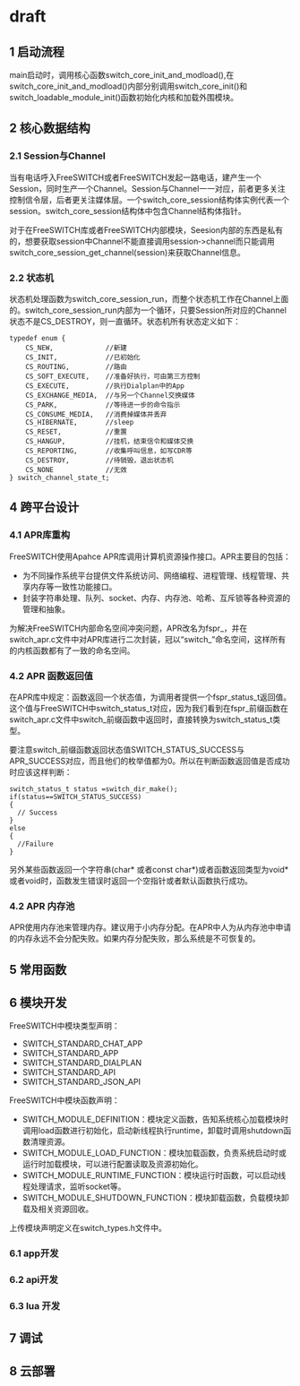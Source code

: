 # draft
## 1 启动流程
main启动时，调用核心函数switch_core_init_and_modload(),在switch_core_init_and_modload()内部分别调用switch_core_init()和switch_loadable_module_init()函数初始化内核和加载外围模块。
## 2 核心数据结构
### 2.1 Session与Channel
当有电话呼入FreeSWITCH或者FreeSWITCH发起一路电话，建产生一个Session，同时生产一个Channel。Session与Channel一一对应，前者更多关注控制信令层，后者更关注媒体层。一个switch_core_session结构体实例代表一个session。switch_core_session结构体中包含Channel结构体指针。

对于在FreeSWITCH库或者FreeSWITCH内部模块，Seesion内部的东西是私有的，想要获取session中Channel不能直接调用session‑>channel而只能调用switch_core_session_get_channel(session)来获取Channel信息。

### 2.2 状态机
状态机处理函数为switch_core_session_run，而整个状态机工作在Channel上面的。switch_core_session_run内部为一个循环，只要Session所对应的Channel状态不是CS_DESTROY，则一直循环。状态机所有状态定义如下：
```
typedef enum {
	CS_NEW,             //新建
	CS_INIT,            //已初始化
	CS_ROUTING,         //路由
	CS_SOFT_EXECUTE,    //准备好执行，可由第三方控制
	CS_EXECUTE,         //执行Dialplan中的App
	CS_EXCHANGE_MEDIA,  //与另一个Channel交换媒体
	CS_PARK,            //等待进一步的命令指示
	CS_CONSUME_MEDIA,   //消费掉媒体并丢弃
	CS_HIBERNATE,       //sleep
	CS_RESET,           //重置
	CS_HANGUP,          //挂机，结束信令和媒体交换
	CS_REPORTING,       //收集呼叫信息，如写CDR等
	CS_DESTROY,         //待销毁，退出状态机
	CS_NONE             //无效
} switch_channel_state_t;
```

## 4 跨平台设计
### 4.1 APR库重构
FreeSWITCH使用Apahce APR库调用计算机资源操作接口。APR主要目的包括：

- 为不同操作系统平台提供文件系统访问、网络编程、进程管理、线程管理、共享内存等一致性功能接口。
- 封装字符串处理、队列、socket、内存、内存池、哈希、互斥锁等各种资源的管理和抽象。

为解决FreeSWITCH内部命名空间冲突问题，APR改名为fspr_，并在switch_apr.c文件中对APR库进行二次封装，冠以“switch_”命名空间，这样所有的内核函数都有了一致的命名空间。

### 4.2 APR 函数返回值
在APR库中规定：函数返回一个状态值，为调用者提供一个fspr_status_t返回值。这个值与FreeSWITCH中switch_status_t对应，因为我们看到在fspr_前缀函数在switch_apr.c文件中switch_前缀函数中返回时，直接转换为switch_status_t类型。

要注意switch_前缀函数返回状态值SWITCH_STATUS_SUCCESS与APR_SUCCESS对应，而且他们的枚举值都为0。所以在判断函数返回值是否成功时应该这样判断：
```
switch_status_t status =switch_dir_make();
if(status==SWITCH_STATUS_SUCCESS)
{
  // Success 
}
else
{
  //Failure
}
```
另外某些函数返回一个字符串(char* 或者const char*)或者函数返回类型为void*或者void时，函数发生错误时返回一个空指针或者默认函数执行成功。

### 4.2 APR 内存池

APR使用内存池来管理内存。建议用于小内存分配。在APR中人为从内存池中申请的内存永远不会分配失败。如果内存分配失败，那么系统是不可恢复的。

## 5 常用函数

## 6 模块开发

FreeSWITCH中模块类型声明：

- SWITCH_STANDARD_CHAT_APP
- SWITCH_STANDARD_APP
- SWITCH_STANDARD_DIALPLAN
- SWITCH_STANDARD_API
- SWITCH_STANDARD_JSON_API
  
FreeSWITCH中模块函数声明：
- SWITCH_MODULE_DEFINITION：模块定义函数，告知系统核心加载模块时调用load函数进行初始化，启动新线程执行runtime，卸载时调用shutdown函数清理资源。
- SWITCH_MODULE_LOAD_FUNCTION：模块加载函数，负责系统启动时或运行时加载模块，可以进行配置读取及资源初始化。
- SWITCH_MODULE_RUNTIME_FUNCTION：模块运行时函数，可以启动线程处理请求，监听socket等。
- SWITCH_MODULE_SHUTDOWN_FUNCTION：模块卸载函数，负载模块卸载及相关资源回收。

上传模块声明定义在switch_types.h文件中。

### 6.1 app开发
### 6.2 api开发
### 6.3 lua 开发
## 7 调试
## 8 云部署
